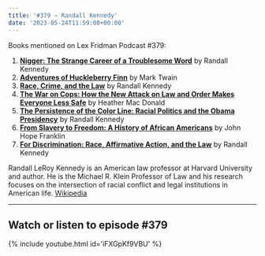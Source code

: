 ```yaml
---
title: '#379 – Randall Kennedy'
date: '2023-05-24T11:59:00+00:00'
---
```


Books mentioned on Lex Fridman Podcast #379:

1. <b><a href="https://amzn.to/3WSUvFD" target="_blank" rel="sponsored noopener noreferrer">Nigger: The Strange Career of a Troublesome Word</a></b> by Randall Kennedy
2. <b><a href="https://amzn.to/3oyqrSH" target="_blank" rel="sponsored noopener noreferrer">Adventures of Huckleberry Finn</a></b> by Mark Twain
3. <b><a href="https://amzn.to/3C1gq3E" target="_blank" rel="sponsored noopener noreferrer">Race, Crime, and the Law</a></b> by Randall Kennedy
4. <b><a href="https://amzn.to/43sUMRB" target="_blank" rel="sponsored noopener noreferrer">The War on Cops: How the New Attack on Law and Order Makes Everyone Less Safe</a></b> by Heather Mac Donald
5. <b><a href="https://amzn.to/43cRVfI" target="_blank" rel="sponsored noopener noreferrer">The Persistence of the Color Line: Racial Politics and the Obama Presidency</a></b> by Randall Kennedy
6. <b><a href="https://amzn.to/3WGbJ96" target="_blank" rel="sponsored noopener noreferrer">From Slavery to Freedom: A History of African Americans</a></b> by John Hope Franklin
7. <b><a href="https://amzn.to/45ChlF4" target="_blank" rel="sponsored noopener noreferrer">For Discrimination: Race, Affirmative Action, and the Law</a></b> by Randall Kennedy

Randall LeRoy Kennedy is an American law professor at Harvard University and author. He is the Michael R. Klein Professor of Law and his research focuses on the intersection of racial conflict and legal institutions in American life. <a href="https://en.wikipedia.org/wiki/Randall_Kennedy" target="_blank">Wikipedia</a>

- - - - - -

## Watch or listen to episode #379

{% include youtube.html id='iFXGpKf9VBU' %}
